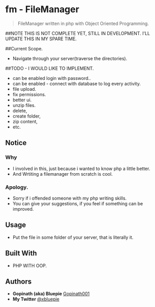 # fm - FileManager

> FileManager written in php with Object Oriented Programming.

##NOTE THIS IS NOT COMPLETE YET, STILL IN DEVELOPMENT. I'LL UPDATE THIS IN MY SPARE TIME.

##Current Scope.

* Navigate through your server(traverse the directories).

##TODO - I WOULD LIKE TO IMPLEMENT.

* can be enabled login with password..
* can be enabled - connect with database to log every activity.
* file upload.
* fix permissions.
* better ui.
* unzip files.
* delete,
* create folder,
* zip content,
* etc.

## Notice

### Why

* I involved in this, just because i wanted to know php a little better.
* And Wrtiting a filemanager from scratch is cool.

### Apology.

* Sorry if i offended someone with my php writing skills.
* You can give your suggestions, if you feel if something can be improved.

## Usage

* Put the file in some folder of your server, that is literally it.

## Built With

* PHP WITH OOP.

## Authors

* **Gopinath (aka) Bluepie** [Gopinath001](https://github.com/Gopinath001) 
* **My Twitter** [@xbluepie](https://twitter.com/xbluepie)
